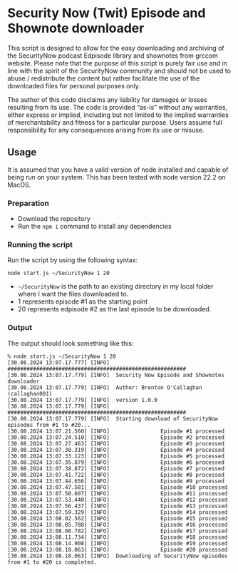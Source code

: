 # Security Now (Twit) Episode and Shownote downloader

This script is designed to allow for the easy downloading and archiving of the SecurityNow podcast Edpisode library and shownotes from grc<dot>com website. Please note that the purpose of this script is purely fair use and in line with the spirit of the SecurityNow community and should not be used to abuse / redistribute the content but rather facilitate the use of the downloaded files for personal purposes only.

The author of this code disclaims any liability for damages or losses resulting from its use. The code is provided “as-is” without any warranties, either express or implied, including but not limited to the implied warranties of merchantability and fitness for a particular purpose. Users assume full responsibility for any consequences arising from its use or misuse.

## Usage

It is assumed that you have a valid version of node installed and capable of being run on your system. This has been tested with node version 22.2 on MacOS.

### Preparation
* Download the repository
* Run the `npm i` command to install any dependencies

### Running the script
Run the script by using the following syntax:
```
node start.js ~/SecurityNow 1 20
```

* `~/SecurityNow` is the path to an existing directory in my local folder where I want the files downloaded to.
* 1 represents episode #1 as the starting point
* 20 represents edpisode #2 as the last episode to be downloaded.


### Output

The output should look something like this:

```
% node start.js ~/SecurityNow 1 20                                  
[30.08.2024 13:07.17.777] [INFO]  ########################################################
[30.08.2024 13:07.17.779] [INFO]  Security Now Episode and Shownotes downloader
[30.08.2024 13:07.17.779] [INFO]  Author: Brenton O'Callaghan (callaghan001)
[30.08.2024 13:07.17.779] [INFO]  version 1.0.0
[30.08.2024 13:07.17.779] [INFO]  ########################################################
[30.08.2024 13:07.17.779] [INFO]  Starting download of SecurityNow episodes from #1 to #20...
[30.08.2024 13:07.21.560] [INFO]                Episode #1 processed
[30.08.2024 13:07.24.510] [INFO]                Episode #2 processed
[30.08.2024 13:07.27.463] [INFO]                Episode #3 processed
[30.08.2024 13:07.30.319] [INFO]                Episode #4 processed
[30.08.2024 13:07.33.123] [INFO]                Episode #5 processed
[30.08.2024 13:07.35.879] [INFO]                Episode #6 processed
[30.08.2024 13:07.38.872] [INFO]                Episode #7 processed
[30.08.2024 13:07.41.722] [INFO]                Episode #8 processed
[30.08.2024 13:07.44.656] [INFO]                Episode #9 processed
[30.08.2024 13:07.47.581] [INFO]                Episode #10 processed
[30.08.2024 13:07.50.607] [INFO]                Episode #11 processed
[30.08.2024 13:07.53.440] [INFO]                Episode #12 processed
[30.08.2024 13:07.56.437] [INFO]                Episode #13 processed
[30.08.2024 13:07.59.329] [INFO]                Episode #14 processed
[30.08.2024 13:08.02.562] [INFO]                Episode #15 processed
[30.08.2024 13:08.05.788] [INFO]                Episode #16 processed
[30.08.2024 13:08.08.782] [INFO]                Episode #17 processed
[30.08.2024 13:08.11.734] [INFO]                Episode #18 processed
[30.08.2024 13:08.14.908] [INFO]                Episode #19 processed
[30.08.2024 13:08.18.063] [INFO]                Episode #20 processed
[30.08.2024 13:08.18.063] [INFO]  Downloading of SecurityNow episodes from #1 to #20 is completed.

```